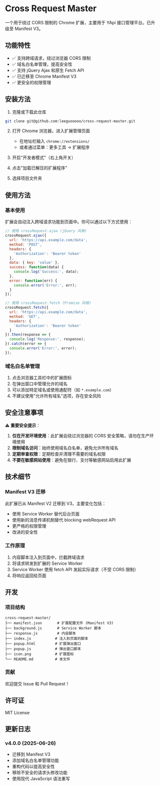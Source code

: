 # Cross Request Master

一个用于绕过 CORS 限制的 Chrome 扩展，主要用于 YApi 接口管理平台。已升级至 Manifest V3。

## 功能特性

- ✅ 支持跨域请求，绕过浏览器 CORS 限制
- ✅ 域名白名单管理，提高安全性
- ✅ 支持 jQuery Ajax 和原生 Fetch API
- ✅ 已迁移至 Chrome Manifest V3
- ✅ 更安全的权限管理

## 安装方法

1. 克隆或下载此仓库
```bash
git clone git@github.com:leeguooooo/cross-request-master.git
```

2. 打开 Chrome 浏览器，进入扩展管理页面
   - 在地址栏输入 `chrome://extensions/`
   - 或者通过菜单：更多工具 -> 扩展程序

3. 开启"开发者模式"（右上角开关）

4. 点击"加载已解压的扩展程序"

5. 选择项目文件夹

## 使用方法

### 基本使用

扩展会自动注入跨域请求功能到页面中。你可以通过以下方式使用：

```javascript
// 使用 crossRequest.ajax (jQuery 风格)
crossRequest.ajax({
  url: 'https://api.example.com/data',
  method: 'POST',
  headers: {
    'Authorization': 'Bearer token'
  },
  data: { key: 'value' },
  success: function(data) {
    console.log('Success:', data);
  },
  error: function(err) {
    console.error('Error:', err);
  }
});

// 使用 crossRequest.fetch (Promise 风格)
crossRequest.fetch({
  url: 'https://api.example.com/data',
  method: 'GET',
  headers: {
    'Authorization': 'Bearer token'
  }
}).then(response => {
  console.log('Response:', response);
}).catch(error => {
  console.error('Error:', error);
});
```

### 域名白名单管理

1. 点击浏览器工具栏中的扩展图标
2. 在弹出窗口中管理允许的域名
3. 可以添加特定域名或使用通配符（如 `*.example.com`）
4. 不建议使用"允许所有域名"选项，存在安全风险

## 安全注意事项

⚠️ **重要安全提示**：

1. **仅在开发环境使用**：此扩展会绕过浏览器的 CORS 安全策略，请勿在生产环境使用
2. **限制域名访问**：始终使用域名白名单，避免允许所有域名
3. **定期审查权限**：定期检查并清理不需要的域名权限
4. **不要在敏感网站使用**：避免在银行、支付等敏感网站启用此扩展

## 技术细节

### Manifest V3 迁移

此扩展已从 Manifest V2 迁移到 V3，主要变化包括：

- 使用 Service Worker 替代后台页面
- 使用新的消息传递机制替代 blocking webRequest API
- 更严格的权限管理
- 改进的安全性

### 工作原理

1. 内容脚本注入到页面中，拦截跨域请求
2. 将请求转发到扩展的 Service Worker
3. Service Worker 使用 fetch API 发起实际请求（不受 CORS 限制）
4. 将响应返回给页面

## 开发

### 项目结构

```
cross-request-master/
├── manifest.json       # 扩展配置文件 (Manifest V3)
├── background.js       # Service Worker 脚本
├── response.js         # 内容脚本
├── index.js           # 注入到页面的脚本
├── popup.html         # 扩展弹出窗口
├── popup.js           # 弹出窗口脚本
├── icon.png           # 扩展图标
└── README.md          # 本文件
```

### 贡献

欢迎提交 Issue 和 Pull Request！

## 许可证

MIT License

## 更新日志

### v4.0.0 (2025-06-26)
- 迁移到 Manifest V3
- 添加域名白名单管理功能
- 重构代码以提高安全性
- 移除不安全的请求头修改功能
- 使用现代 JavaScript 语法重写